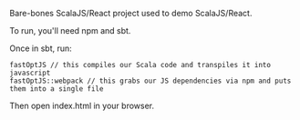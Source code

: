 Bare-bones ScalaJS/React project used to demo ScalaJS/React.

To run, you'll need npm and sbt.

Once in sbt, run:

```
fastOptJS // this compiles our Scala code and transpiles it into javascript
fastOptJS::webpack // this grabs our JS dependencies via npm and puts them into a single file
```

Then open index.html in your browser.
